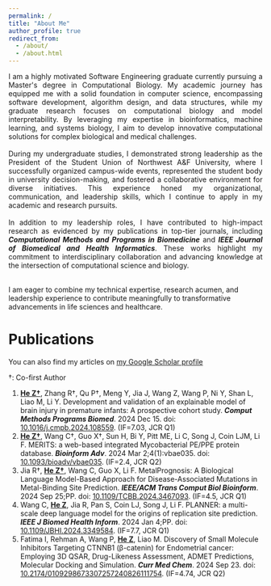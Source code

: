 ```yaml
---
permalink: /
title: "About Me"
author_profile: true
redirect_from: 
  - /about/
  - /about.html
---
```

 <p style="text-align:justify; text-justify:inter-ideograph;">
I am a highly motivated Software Engineering graduate currently pursuing a Master's degree in Computational Biology. My academic journey has equipped me with a solid foundation in computer science, encompassing software development, algorithm design, and data structures, while my graduate research focuses on computational biology and model interpretability. By leveraging my expertise in bioinformatics, machine learning, and systems biology, I aim to develop innovative computational solutions for complex biological and medical challenges.
<br>
<br>
During my undergraduate studies, I demonstrated strong leadership as the President of the Student Union of Northwest A&F University, where I successfully organized campus-wide events, represented the student body in university decision-making, and fostered a collaborative environment for diverse initiatives. This experience honed my organizational, communication, and leadership skills, which I continue to apply in my academic and research pursuits.
<br>
<br>
In addition to my leadership roles, I have contributed to high-impact research as evidenced by my publications in top-tier journals, including <span style="font-style: italic; font-weight: bold;">Computational Methods and Programs in Biomedicine</span> and <span style="font-style: italic; font-weight: bold;">IEEE Journal of Biomedical and Health Informatics</span>. These works highlight my commitment to interdisciplinary collaboration and advancing knowledge at the intersection of computational science and biology.
<br>
<br>

I am eager to combine my technical expertise, research acumen, and leadership experience to contribute meaningfully to transformative advancements in life sciences and healthcare.

</p>

Publications 
======

You can also find my articles on [my Google Scholar profile](https://scholar.google.com/citations?user=wFWBvm8AAAAJ)

†: Co-first Author
 <!-- 引文为NLM格式 -->
1. **<u>He Z†</u>**, Zhang R†, Qu P†, Meng Y, Jia J, Wang Z, Wang P, Ni Y, Shan L, Liao M, Li Y. Development and validation of an explainable model of brain injury in premature infants: A prospective cohort study. **_Comput Methods Programs Biomed_**. 2024 Dec 15. doi: [10.1016/j.cmpb.2024.108559](https://doi.org/10.1016/j.cmpb.2024.108559). (IF=7.03, JCR Q1)
2. **<u>He Z†</u>**, Wang C†, Guo X†, Sun H, Bi Y, Pitt ME, Li C, Song J, Coin LJM, Li F. MERITS: a web-based integrated Mycobacterial PE/PPE protein database. **_Bioinform Adv_**. 2024 Mar 2;4(1):vbae035. doi: [10.1093/bioadv/vbae035](https://doi.org/10.1093/bioadv/vbae035). (IF=2.4, JCR Q2)
3. Jia R†, **<u>He Z†</u>**, Wang C, Guo X, Li F. MetalPrognosis: A Biological Language Model-Based Approach for Disease-Associated Mutations in Metal-Binding Site Prediction. **_IEEE/ACM Trans Comput Biol Bioinform_**. 2024 Sep 25;PP. doi: [10.1109/TCBB.2024.3467093](https://doi.org/10.1109/TCBB.2024.3467093). (IF=4.5, JCR Q1)
4. Wang C, **<u>He Z</u>**, Jia R, Pan S, Coin LJ, Song J, Li F. PLANNER: a multi-scale deep language model for the origins of replication site prediction. **_IEEE J Biomed Health Inform_**. 2024 Jan 4;PP. doi: [10.1109/JBHI.2024.3349584](https://doi.org/10.1109/JBHI.2024.3349584). (IF=7.7, JCR Q1)
5. Fatima I, Rehman A, Wang P, **<u>He Z</u>**, Liao M. Discovery of Small Molecule Inhibitors Targeting CTNNB1 (β-catenin) for Endometrial cancer: Employing 3D QSAR, Drug-Likeness Assessment, ADMET Predictions, Molecular Docking and Simulation. **_Curr Med Chem_**. 2024 Sep 23. doi: [10.2174/0109298673307257240826111754](https://doi.org/10.2174/0109298673307257240826111754). (IF=4.74, JCR Q2)

<script type="text/javascript" src="//rf.revolvermaps.com/0/0/8.js?i=5qndf9dzi42&amp;m=0&amp;c=ff0000&amp;cr1=ffffff&amp;f=arial&amp;l=33" async="async"></script>

